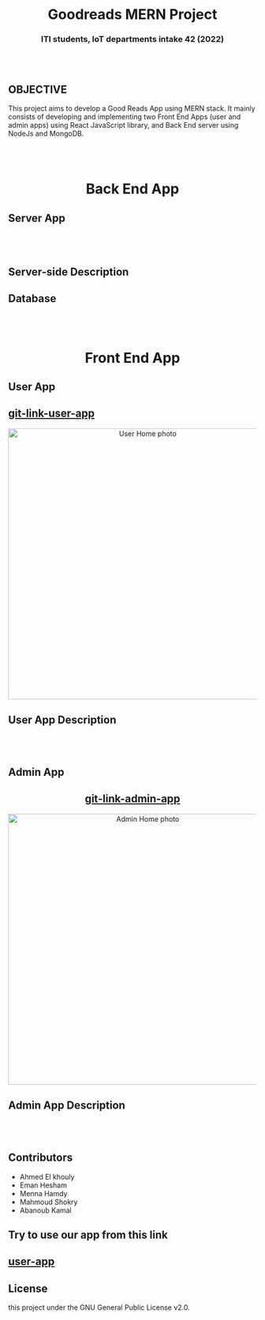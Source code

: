 
<h1 align="center">Goodreads MERN Project</h1>
<h3 align="center">ITI students, IoT departments intake 42 (2022)</h3>  
<br/><br/>

## OBJECTIVE
  This project aims to develop a Good Reads App using MERN stack. It mainly consists of developing and implementing two Front End Apps 
  (user and admin apps) using React JavaScript library, and Back End server using NodeJs and MongoDB.  


<br/><br/>
<!-- #################################################### -->
<h1 align="center">Back End App</h1>
<h2>Server App<h2>
<br/>
 

## Server-side Description
  
  
## Database
 
  
<br/><br/>  
<!-- #################################################### -->
<h1 align="center">Front End App</h1>
  <h2>User App</h2>
  <h2><a href="https://github.com/AhmedElKhouly99/Good-Reads-Users">git-link-user-app</a></h2>
  
  <p align="center">
  <img width="550" src="good-reads-mernProject-server/staticFiles/images/userhome.png" alt="User Home photo">
  </p>
  
  ## User App Description
  
  
  <br/><br/>
<!-- #################################################### --> 
  <h2>Admin App</h2>
  <h2 align="center"><a href="https://github.com/mennahamdy33/good-reads-admin-app-frontend">git-link-admin-app</a></h2>
  
  <p align="center">
  <img width="550" src="good-reads-mernProject-server/staticFiles/images/adminhome.png" alt="Admin Home photo">
  </p>
  
## Admin App Description
  
<br/><br/>  
## Contributors
- Ahmed El khouly
- Eman Hesham
- Menna Hamdy
- Mahmoud Shokry
- Abanoub Kamal


## Try to use our app from this link
<h2><a  href="https://goodreadsusers.herokuapp.com/">user-app</a></h2>
  

## License
this project under the GNU General Public License v2.0.
